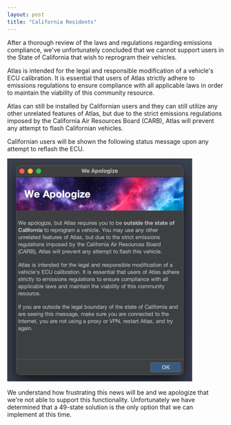 ```yaml
---
layout: post
title: "California Residents"
---
```


After a thorough review of the laws and regulations regarding emissions compliance, we've unfortunately concluded that we cannot support users in the State of California that wish to reprogram their vehicles.

Atlas is intended for the legal and responsible modification of a vehicle's ECU calibration. It is essential that users of Atlas strictly adhere to emissions regulations to ensure compliance with all applicable laws in order to maintain the viability of this community resource.

Atlas can still be installed by Californian users and they can still utilize any other unrelated features of Atlas, but due to the strict emissions regulations imposed by the California Air Resources Board (CARB), Atlas will prevent any attempt to flash Californian vehicles.

Californian users will be shown the following status message upon any attempt to reflash the ECU.

![California User Notice](assets/cali_users_notice.jpg?raw=true "California User Notice")

We understand how frustrating this news will be and we apologize that we're not able to support this functionality. Unfortunately we have determined that a 49-state solution is the only option that we can implement at this time.
